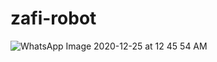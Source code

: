 # zafi-robot

![WhatsApp Image 2020-12-25 at 12 45 54 AM](https://user-images.githubusercontent.com/37763863/112824793-985bf180-90a8-11eb-95e1-d2bc3570eec6.jpeg)

